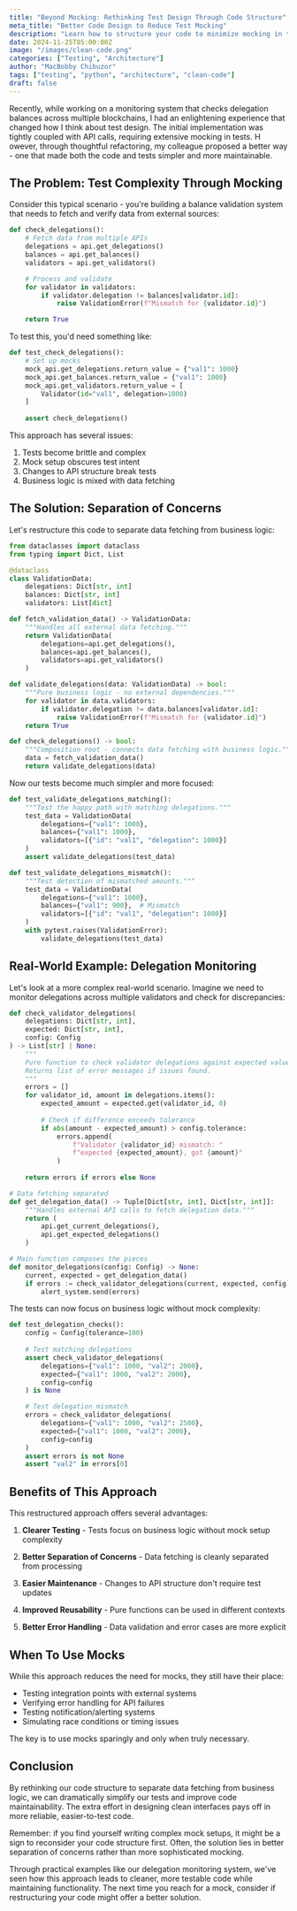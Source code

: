 ```yaml
---
title: "Beyond Mocking: Rethinking Test Design Through Code Structure"
meta_title: "Better Code Design to Reduce Test Mocking"
description: "Learn how to structure your code to minimize mocking in tests through practical examples and real-world scenarios"
date: 2024-11-25T05:00:00Z
image: "/images/clean-code.png"
categories: ["Testing", "Architecture"]
author: "MacBobby Chibuzor"
tags: ["testing", "python", "architecture", "clean-code"]
draft: false
---
```


Recently, while working on a monitoring system that checks delegation balances across multiple blockchains, 
I had an enlightening experience that changed how I think about test design. 
The initial implementation was tightly coupled with API calls, requiring extensive mocking in tests. H
owever, through thoughtful refactoring, my colleague proposed a better way - one that made both the code and tests simpler and more maintainable.

## The Problem: Test Complexity Through Mocking

Consider this typical scenario - you're building a balance validation system that needs to fetch and verify data from external sources:

```python
def check_delegations():
    # Fetch data from multiple APIs
    delegations = api.get_delegations()
    balances = api.get_balances()
    validators = api.get_validators()

    # Process and validate
    for validator in validators:
        if validator.delegation != balances[validator.id]:
            raise ValidationError(f"Mismatch for {validator.id}")

    return True
```

To test this, you'd need something like:

```python
def test_check_delegations():
    # Set up mocks
    mock_api.get_delegations.return_value = {"val1": 1000}
    mock_api.get_balances.return_value = {"val1": 1000}
    mock_api.get_validators.return_value = [
        Validator(id="val1", delegation=1000)
    ]
    
    assert check_delegations()
```

This approach has several issues:
1. Tests become brittle and complex
2. Mock setup obscures test intent
3. Changes to API structure break tests
4. Business logic is mixed with data fetching

## The Solution: Separation of Concerns

Let's restructure this code to separate data fetching from business logic:

```python
from dataclasses import dataclass
from typing import Dict, List

@dataclass
class ValidationData:
    delegations: Dict[str, int]
    balances: Dict[str, int]
    validators: List[dict]

def fetch_validation_data() -> ValidationData:
    """Handles all external data fetching."""
    return ValidationData(
        delegations=api.get_delegations(),
        balances=api.get_balances(),
        validators=api.get_validators()
    )

def validate_delegations(data: ValidationData) -> bool:
    """Pure business logic - no external dependencies."""
    for validator in data.validators:
        if validator.delegation != data.balances[validator.id]:
            raise ValidationError(f"Mismatch for {validator.id}")
    return True

def check_delegations() -> bool:
    """Composition root - connects data fetching with business logic."""
    data = fetch_validation_data()
    return validate_delegations(data)
```

Now our tests become much simpler and more focused:

```python
def test_validate_delegations_matching():
    """Test the happy path with matching delegations."""
    test_data = ValidationData(
        delegations={"val1": 1000},
        balances={"val1": 1000},
        validators=[{"id": "val1", "delegation": 1000}]
    )
    assert validate_delegations(test_data)

def test_validate_delegations_mismatch():
    """Test detection of mismatched amounts."""
    test_data = ValidationData(
        delegations={"val1": 1000},
        balances={"val1": 900},  # Mismatch
        validators=[{"id": "val1", "delegation": 1000}]
    )
    with pytest.raises(ValidationError):
        validate_delegations(test_data)
```

## Real-World Example: Delegation Monitoring

Let's look at a more complex real-world scenario. Imagine we need to monitor delegations across multiple validators and check for discrepancies:

```python
def check_validator_delegations(
    delegations: Dict[str, int],
    expected: Dict[str, int],
    config: Config
) -> List[str] | None:
    """
    Pure function to check validator delegations against expected values.
    Returns list of error messages if issues found.
    """
    errors = []
    for validator_id, amount in delegations.items():
        expected_amount = expected.get(validator_id, 0)
        
        # Check if difference exceeds tolerance
        if abs(amount - expected_amount) > config.tolerance:
            errors.append(
                f"Validator {validator_id} mismatch: "
                f"expected {expected_amount}, got {amount}"
            )
    
    return errors if errors else None

# Data fetching separated
def get_delegation_data() -> Tuple[Dict[str, int], Dict[str, int]]:
    """Handles external API calls to fetch delegation data."""
    return (
        api.get_current_delegations(),
        api.get_expected_delegations()
    )

# Main function composes the pieces
def monitor_delegations(config: Config) -> None:
    current, expected = get_delegation_data()
    if errors := check_validator_delegations(current, expected, config):
        alert_system.send(errors)
```

The tests can now focus on business logic without mock complexity:

```python
def test_delegation_checks():
    config = Config(tolerance=100)
    
    # Test matching delegations
    assert check_validator_delegations(
        delegations={"val1": 1000, "val2": 2000},
        expected={"val1": 1000, "val2": 2000},
        config=config
    ) is None

    # Test delegation mismatch
    errors = check_validator_delegations(
        delegations={"val1": 1000, "val2": 2500},
        expected={"val1": 1000, "val2": 2000},
        config=config
    )
    assert errors is not None
    assert "val2" in errors[0]
```

## Benefits of This Approach

This restructured approach offers several advantages:

1. **Clearer Testing** - Tests focus on business logic without mock setup complexity

2. **Better Separation of Concerns** - Data fetching is cleanly separated from processing

3. **Easier Maintenance** - Changes to API structure don't require test updates

4. **Improved Reusability** - Pure functions can be used in different contexts

5. **Better Error Handling** - Data validation and error cases are more explicit

## When To Use Mocks

While this approach reduces the need for mocks, they still have their place:

- Testing integration points with external systems
- Verifying error handling for API failures
- Testing notification/alerting systems
- Simulating race conditions or timing issues

The key is to use mocks sparingly and only when truly necessary.

## Conclusion

By rethinking our code structure to separate data fetching from business logic, we can dramatically simplify our tests and improve code maintainability. The extra effort in designing clean interfaces pays off in more reliable, easier-to-test code.

Remember: if you find yourself writing complex mock setups, it might be a sign to reconsider your code structure first. Often, the solution lies in better separation of concerns rather than more sophisticated mocking.

Through practical examples like our delegation monitoring system, we've seen how this approach leads to cleaner, more testable code while maintaining functionality. The next time you reach for a mock, consider if restructuring your code might offer a better solution.
